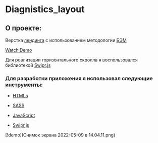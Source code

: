 # Diagnistics_layout

## О проекте:

Верстка [лендинга](https://www.figma.com/file/I7epEBD8Acwodqa9EJP97zNE/%D0%98%D0%BD%D0%B6%D0%B5%D0%BD%D0%B5%D1%80%D0%BD%D0%B0%D1%8F-%D0%94%D0%B8%D0%B0%D0%B3%D0%BD%D0%BE%D1%81%D1%82%D0%B8%D0%BA%D0%B0?node-id=1%3A2)
с использованием методологии [БЭМ](https://ru.bem.info/methodology/)


[Watch Demo](https://tabata-timer-app-932a8.web.app/) 

Для реализации горизонтального скролла я воспользовался библиотекой [Swipr.js](https://swiperjs.com/demos#pagination-custom)

### Для разработки приложения я использовал следующие инструменты:

- [HTML5](https://www.w3.org/)

- [SASS](https://sass-scss.ru/guide/)

- [JavaScript](https://developer.mozilla.org/ru/docs/Web/JavaScript)

- [Swipr.js](https://swiperjs.com/demos#pagination-custom)


[!demo](Снимок экрана 2022-05-09 в 14.04.11.png)





